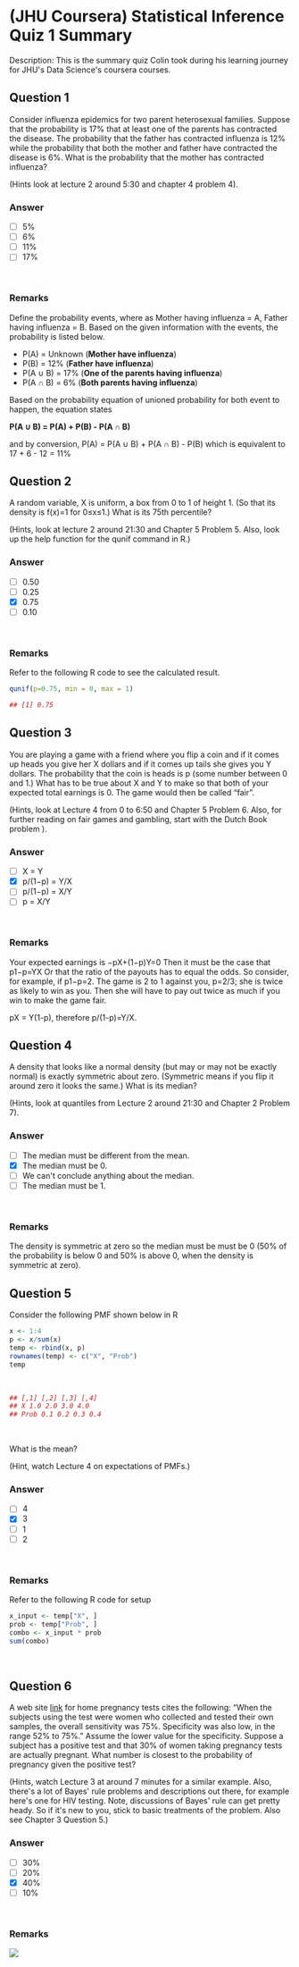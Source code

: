 # (JHU Coursera) Statistical Inference Quiz 1 Summary

Description: This is the summary quiz Colin took during his learning journey for JHU's Data Science's coursera courses.</br>

Question 1
----------
Consider influenza epidemics for two parent heterosexual families. Suppose that the probability is 17% that at least one of the parents has contracted the disease. The probability that the father has contracted influenza is 12% while the probability that both the mother and father have contracted the disease is 6%. What is the probability that the mother has contracted influenza? </br>

(Hints look at lecture 2 around 5:30 and chapter 4 problem 4). </br>

### Answer
- [ ] 5%
- [ ] 6%
- [ ] 11%
- [ ] 17%
</br>

### Remarks
Define the probability events, where as Mother having influenza = A, Father having influenza = B. Based on the given information with the events, the probability is listed below. </br>

* P(A) = Unknown (**Mother have influenza**)
* P(B) = 12% (**Father have influenza**)
* P(A ∪ B) = 17%  (**One of the parents having influenza**)
* P(A ∩ B) = 6%  (**Both parents having influenza**)

Based on the probability equation of unioned probability for both event to happen, the equation states </br>

**P(A ∪ B) = P(A) + P(B) - P(A ∩ B)**  </br>

and by conversion, P(A) = P(A ∪ B) + P(A ∩ B) - P(B) which is equivalent to 17 + 6 - 12 = 11% </br>

Question 2
----------
A random variable, X is uniform, a box from 0 to 1 of height 1. (So that its density is f(x)=1 for 0≤x≤1.) What is its 75th percentile? </br>

(Hints, look at lecture 2 around 21:30 and Chapter 5 Problem 5. Also, look up the help function for the qunif command in R.) </br>

### Answer
- [ ] 0.50
- [ ] 0.25
- [x] 0.75
- [ ] 0.10
</br>

### Remarks
Refer to the following R code to see the calculated result. </br>

```R
qunif(p=0.75, min = 0, max = 1)

## [1] 0.75
```

Question 3
----------
You are playing a game with a friend where you flip a coin and if it comes up heads you give her X dollars and if it comes up tails she gives you Y dollars. The probability that the coin is heads is p (some number between 0 and 1.) What has to be true about X and Y to make so that both of your expected total earnings is 0. The game would then be called “fair”. </br>

(Hints, look at Lecture 4 from 0 to 6:50 and Chapter 5 Problem 6. Also, for further reading on fair games and gambling, start with the Dutch Book problem ). </br>

### Answer
- [ ] X = Y
- [x] p/(1−p) = Y/X
- [ ] p/(1−p) = X/Y
- [ ] p = X/Y
</br>

### Remarks
Your expected earnings is −pX+(1−p)Y=0 Then it must be the case that p1−p=YX Or that the ratio of the payouts has to equal the odds. So consider, for example, if p1−p=2. The game is 2 to 1 against you, p=2/3; she is twice as likely to win as you. Then she will have to pay out twice as much if you win to make the game fair. </br>

pX = Y(1-p), therefore p/(1-p)=Y/X.</br>

Question 4
----------
A density that looks like a normal density (but may or may not be exactly normal) is exactly symmetric about zero. (Symmetric means if you flip it around zero it looks the same.) What is its median? </br>

(Hints, look at quantiles from Lecture 2 around 21:30 and Chapter 2 Problem 7). </br>

### Answer
- [ ] The median must be different from the mean.
- [x] The median must be 0.
- [ ] We can't conclude anything about the median.
- [ ] The median must be 1.
</br>

### Remarks
The density is symmetric at zero so the median must be must be 0 (50% of the probability is below 0 and 50% is above 0, when the density is symmetric at zero). </br>

Question 5
----------
Consider the following PMF shown below in R </br>

```R
x <- 1:4
p <- x/sum(x)
temp <- rbind(x, p)
rownames(temp) <- c("X", "Prob")
temp
```
</br>

```R
## [,1] [,2] [,3] [,4]
## X 1.0 2.0 3.0 4.0
## Prob 0.1 0.2 0.3 0.4
```
</br>

What is the mean? </br>

(Hint, watch Lecture 4 on expectations of PMFs.) </br>

### Answer
- [ ] 4
- [x] 3
- [ ] 1
- [ ] 2
</br>

### Remarks
Refer to the following R code for setup</br>

```R
x_input <- temp["X", ]
prob <- temp["Prob", ]
combo <- x_input * prob
sum(combo)
```
</br>

Question 6
----------
A web site [link](www.medicine.ox.ac.uk/bandolier/band64/b64-7.html) for home pregnancy tests cites the following: “When the subjects using the test were women who collected and tested their own samples, the overall sensitivity was 75%. Specificity was also low, in the range 52% to 75%.” Assume the lower value for the specificity. Suppose a subject has a positive test and that 30% of women taking pregnancy tests are actually pregnant. What number is closest to the probability of pregnancy given the positive test? </br>

(Hints, watch Lecture 3 at around 7 minutes for a similar example. Also, there's a lot of Bayes' rule problems and descriptions out there, for example here's one for HIV testing. Note, discussions of Bayes' rule can get pretty heady. So if it's new to you, stick to basic treatments of the problem. Also see Chapter 3 Question 5.) </br>

### Answer
- [ ] 30%
- [ ] 20%
- [x] 40%
- [ ] 10%
</br>

### Remarks
![](https://github.com/hsc251/RLearn/blob/master/06_Statistical_Inference/quiz/Pregnancy%20Probability%20Calculation.png) </br>
